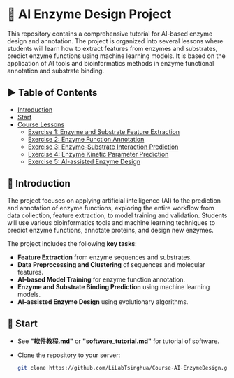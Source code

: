 # 🌟 AI Enzyme Design Project

This repository contains a comprehensive tutorial for AI-based enzyme design and annotation. The project is organized into several lessons where students will learn how to extract features from enzymes and substrates, predict enzyme functions using machine learning models. It is based on the application of AI tools and bioinformatics methods in enzyme functional annotation and substrate binding.

## ▶ Table of Contents

- [Introduction](#introduction)
- [Start](#start)
- [Course Lessons](#course-lessons)
  - [Exercise 1: Enzyme and Substrate Feature Extraction](https://github.com/LiLabTsinghua/Course-AI-EnzymeDesign/blob/main/Exercise1/Excercise1.ipynb)
  - [Exercise 2: Enzyme Function Annotation](https://github.com/LiLabTsinghua/Course-AI-EnzymeDesign/blob/main/Exercise2/class2.ipynb)
  - [Exercise 3: Enzyme-Substrate Interaction Prediction](https://github.com/LiLabTsinghua/Course-AI-EnzymeDesign/blob/main/Exercise3/Exercise3.ipynb)
  - [Exercise 4: Enzyme Kinetic Parameter Prediction](https://github.com/LiLabTsinghua/Course-AI-EnzymeDesign/blob/main/Exercise4/Exercise4.ipynb)
  - [Exercise 5: AI-assisted Enzyme Design](https://github.com/LiLabTsinghua/Course-AI-EnzymeDesign/blob/main/Exercise5/Exercise5.ipynb)


## 👀 Introduction

The project focuses on applying artificial intelligence (AI) to the prediction and annotation of enzyme functions, exploring the entire workflow from data collection, feature extraction, to model training and validation. Students will use various bioinformatics tools and machine learning techniques to predict enzyme functions, annotate proteins, and design new enzymes.

The project includes the following **key tasks**:
- **Feature Extraction** from enzyme sequences and substrates.
- **Data Preprocessing and Clustering** of sequences and molecular features.
- **AI-based Model Training** for enzyme function annotation.
- **Enzyme and Substrate Binding Prediction** using machine learning models.
- **AI-assisted Enzyme Design** using evolutionary algorithms.

## 🌱 Start

- See **"软件教程.md"** or **"software_tutorial.md"** for tutorial of software.
  
- Clone the repository to your server:

  ```bash
  git clone https://github.com/LiLabTsinghua/Course-AI-EnzymeDesign.git
